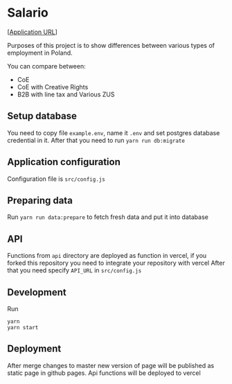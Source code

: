 # Salario

[[Application URL](https://krzys1u.github.io/salaryComparer/)]

Purposes of this project is to show differences between various types of employment in Poland.

You can compare between:

- CoE
- CoE with Creative Rights
- B2B with line tax and Various ZUS
 
## Setup database
You need to copy file `example.env`, name it `.env` and set postgres database credential in it.
After that you need to run `yarn run db:migrate` 
  
## Application configuration
Configuration file is `src/config.js`

## Preparing data
Run `yarn run data:prepare` to fetch fresh data and put it into database

## API
Functions from `api` directory are deployed as function in vercel, if you forked this repository you need to integrate your repository with vercel
After that you need specify `API_URL` in `src/config.js` 

## Development
Run 
```
yarn
yarn start
```

## Deployment
After merge changes to master new version of page will be published as static page in github pages.
Api functions will be deployed to vercel
